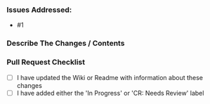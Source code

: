### Issues Addressed:

- #1

### Describe The Changes / Contents

### Pull Request Checklist

- [ ] I have updated the Wiki or Readme with information about these changes
- [ ] I have added either the 'In Progress' or 'CR: Needs Review' label
